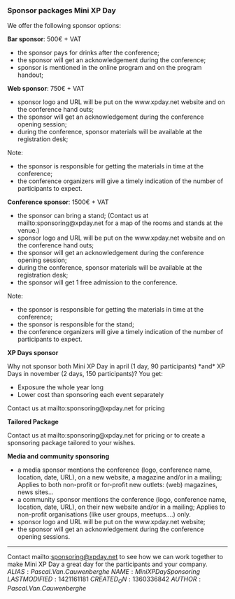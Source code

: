 <h3>Sponsor packages Mini XP Day</h3>
<p>We offer the following sponsor options:</p>
<p><strong>Bar sponsor</strong>: 500&euro; + VAT</p>
<ul>
    <li> the sponsor pays for drinks after the conference; </li>
    <li> the sponsor will get an acknowledgement during the conference; </li>
    <li> sponsor is mentioned in the online program and on the program handout; </li>
</ul>
<p><strong>Web sponsor</strong>: 750&euro; + VAT </p>
<p> </p>
<ul>
    <li> sponsor logo and URL will be put on the www.xpday.net website and on the conference hand outs; </li>
    <li> the sponsor will get an acknowledgement during the conference opening session; </li>
    <li> during the conference, sponsor materials will be available at the registration desk; </li>
</ul>
<p>Note:</p>
<ul>
    <li> the sponsor is responsible for getting the materials in time at the conference; </li>
    <li> the conference organizers will give a timely indication of the number of participants to expect. </li>
</ul>
<p><strong>Conference sponsor</strong>: 1500&euro; + VAT </p>
<ul>
    <li> the sponsor can bring a stand; (Contact us at mailto:sponsoring@xpday.net for a map of the rooms and stands at the venue.)</li>
    <li> sponsor logo and URL will be put on the www.xpday.net website and on the conference hand outs; </li>
    <li> the sponsor will get an acknowledgement during the conference opening session; </li>
    <li> during the conference, sponsor materials will be available at the registration desk; </li>
    <li> the sponsor will get 1 free admission to the conference.  </li>
</ul>
<p>Note: </p>
<ul>
    <li> the sponsor is responsible for getting the materials in time at the conference; </li>
    <li> the sponsor is responsible for the stand; </li>
    <li> the conference organizers will give a timely indication of the number of participants to expect.  </li>
</ul>

<p><strong>XP Days sponsor</strong></p>
<p>Why not sponsor both Mini XP Day in april (1 day, 90 participants) *and* XP Days in november (2 days, 150 participants)? You get:</p>
<ul>
<li>Exposure the whole year long</li>
<li>Lower cost than sponsoring each event separately</li>
</ul>
<p>Contact us at mailto:sponsoring@xpday.net for pricing</p>

<strong>Tailored Package</strong>
<p>Contact us at mailto:sponsoring@xpday.net for pricing or to create a sponsoring package tailored to your wishes. </p>
<p> <strong>Media and community sponsoring</strong> </p>
<ul>
    <li> a media sponsor mentions the conference (logo, conference name, location, date, URL), on a new website,  a magazine and/or in a mailing; Applies to both non-profit or for-profit new outlets: (web) magazines, news sites... </li>
    <li> a community sponsor mentions the conference (logo, conference name, location, date, URL), on their new website and/or in a mailing; Applies to non-profit organisations (like user groups, meetups....) only.</li>
    <li> sponsor logo and URL will be put on the www.xpday.net website; </li>
    <li> the sponsor will get an acknowledgement during the conference opening sessions. </li>
</ul>

<hr />

Contact mailto:sponsoring@xpday.net to see how we can work together to make Mini XP Day a great day for the participants and your company.
$ALIAS:Pascal.Van.Cauwenberghe$
$NAME:Mini XP Day Sponsoring$
$LASTMODIFIED:1421161181$
$CREATED_ON:1360336842$
$AUTHOR:Pascal.Van.Cauwenberghe$
